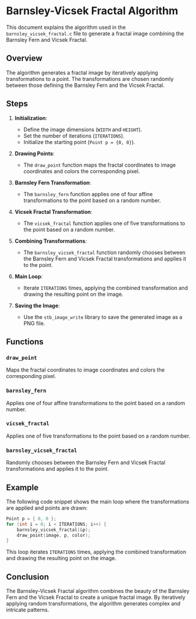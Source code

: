 
# Barnsley-Vicsek Fractal Algorithm

This document explains the algorithm used in the `barnsley_vicsek_fractal.c` file to generate a fractal image combining the Barnsley Fern and Vicsek Fractal.

## Overview

The algorithm generates a fractal image by iteratively applying transformations to a point. The transformations are chosen randomly between those defining the Barnsley Fern and the Vicsek Fractal.

## Steps

1. **Initialization**:
    - Define the image dimensions (`WIDTH` and `HEIGHT`).
    - Set the number of iterations (`ITERATIONS`).
    - Initialize the starting point (`Point p = {0, 0}`).

2. **Drawing Points**:
    - The `draw_point` function maps the fractal coordinates to image coordinates and colors the corresponding pixel.

3. **Barnsley Fern Transformation**:
    - The `barnsley_fern` function applies one of four affine transformations to the point based on a random number.

4. **Vicsek Fractal Transformation**:
    - The `vicsek_fractal` function applies one of five transformations to the point based on a random number.

5. **Combining Transformations**:
    - The `barnsley_vicsek_fractal` function randomly chooses between the Barnsley Fern and Vicsek Fractal transformations and applies it to the point.

6. **Main Loop**:
    - Iterate `ITERATIONS` times, applying the combined transformation and drawing the resulting point on the image.

7. **Saving the Image**:
    - Use the `stb_image_write` library to save the generated image as a PNG file.

## Functions

### `draw_point`

Maps the fractal coordinates to image coordinates and colors the corresponding pixel.

### `barnsley_fern`

Applies one of four affine transformations to the point based on a random number.

### `vicsek_fractal`

Applies one of five transformations to the point based on a random number.

### `barnsley_vicsek_fractal`

Randomly chooses between the Barnsley Fern and Vicsek Fractal transformations and applies it to the point.

## Example

The following code snippet shows the main loop where the transformations are applied and points are drawn:

```c
Point p = { 0, 0 };
for (int i = 0; i < ITERATIONS; i++) {
    barnsley_vicsek_fractal(&p);
    draw_point(image, p, color);
}
```

This loop iterates `ITERATIONS` times, applying the combined transformation and drawing the resulting point on the image.

## Conclusion

The Barnsley-Vicsek Fractal algorithm combines the beauty of the Barnsley Fern and the Vicsek Fractal to create a unique fractal image. By iteratively applying random transformations, the algorithm generates complex and intricate patterns.
